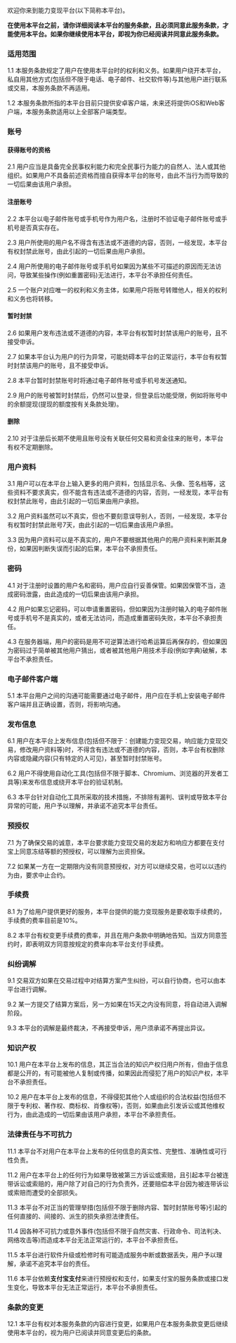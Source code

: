 欢迎你来到能力变现平台(以下简称本平台)。

**在使用本平台之前，请你详细阅读本平台的服务条款，且必须同意此服务条款，才能使用本平台。如果你继续使用本平台，即视为你已经阅读并同意此服务条款。**

### **适用范围**

1.1 本服务条款规定了用户在使用本平台时的权利和义务。如果用户绕开本平台，私自用其他方式(包括但不限于电话、电子邮件、社交软件等)与其他用户进行联系或交易，本服务条款不再适用。

1.2 本服务条款所指的本平台目前只提供安卓客户端，未来还将提供iOS和Web客户端，本服务条款适用以上全部客户端类型。

### **账号**

#### **获得账号的资格**

2.1 用户应当是具备完全民事权利能力和完全民事行为能力的自然人、法人或其他组织。如果用户不具备前述资格而擅自获得本平台的账号，由此不当行为而导致的一切后果由该用户承担。

#### **注册账号**

2.2 本平台以电子邮件账号或手机号作为用户名，注册时不验证电子邮件账号或手机号是否真实存在。

2.3 用户所使用的用户名不得含有违法或不道德的内容，否则，一经发现，本平台有权封禁此账号，由此引起的一切后果由用户承担。

2.4 用户所使用的电子邮件账号或手机号如果因为某些不可描述的原因而无法访问，导致某些操作(例如重置密码)无法进行，本平台不承担任何责任。

2.5 一个账户对应唯一的权利和义务主体，如果用户将账号转赠他人，相关的权利和义务也将转移。

#### **暂时封禁**

2.6 如果用户发布违法或不道德的内容，本平台有权暂时封禁该用户的账号，且不接受申诉。

2.7 如果本平台认为用户的行为异常，可能妨碍本平台的正常运行，本平台有权暂时封禁该用户的账号，且不接受申诉。

2.8 本平台暂时封禁账号时将通过电子邮件账号或手机号发送通知。

2.9 用户的账号被暂时封禁后，仍然可以登录，但登录后功能受限，例如将账号中的余额提现(提现的额度按有关条款处理)。

#### **删除**

2.10 对于注册后长期不使用且账号没有关联任何交易和资金往来的账号，本平台有权不定期删除。

### **用户资料**

3.1 用户可以在本平台上输入更多的用户资料，包括显示名、头像、签名档等，这些资料不要求真实，但不能含有违法或不道德的内容，否则，一经发现，本平台有权封禁此账号，由此引起的一切后果由用户承担。

3.2 用户资料虽然可以不真实，但也不要刻意误导别人，否则，一经发现，本平台有权暂时封禁此账号7天，由此引起的一切后果由该用户承担。

3.3 因为用户资料可以是不真实的，用户不要根据其他用户的用户资料来判断其身份，如果因判断失误而引起的后果，本平台不承担责任。

### **密码**

4.1 对于注册时设置的用户名和密码，用户应自行妥善保管。如果因保管不当，造成密码泄露，由此造成的一切后果由该用户承担。

4.2 用户如果忘记密码，可以申请重置密码，但如果因为注册时输入的电子邮件账号或手机号不是真实的，或者无法访问，而造成重置密码失败，本平台不承担责任。

4.3 在服务器端，用户的密码是用不可逆算法进行哈希运算后再保存的，但如果因为密码过于简单被其他用户猜出，或者被其他用户用技术手段(例如字典)破解，本平台不承担责任。

### **电子邮件客户端**

5.1 本平台用户之间的沟通可能需要通过电子邮件，用户应在手机上安装电子邮件客户端并且正确设置，否则，将影响沟通。

### **发布信息**

6.1 用户在本平台上发布信息(包括但不限于：创建能力变现交易，响应能力变现交易，修改用户资料等)时，不得含有违法或不道德的内容，否则，本平台有权删除内容或隐藏内容(只有特定的人可见)，甚至暂时封禁账号。

6.2 用户不得使用自动化工具(包括但不限于脚本、Chromium、浏览器的开发者工具等)来发布信息或绕开本平台的验证机制。

6.3 本平台针对自动化工具所采取的技术措施，不排除有漏判、误判或导致本平台异常的可能，用户予以理解，并承诺不追究本平台责任。

### **预授权**

7.1 为了确保交易的诚意，本平台要求能力变现交易的发起方和响应方都要在支付宝上同意冻结等额的预授权，可以理解为出资担保。

7.2 如果某一方在一定期限内没有同意预授权，对方可以继续交易，也可以以违约为由，要求中止合约。

### **手续费**

8.1 为了给用户提供更好的服务，本平台提供的能力变现服务是要收取手续费的，手续费的费率目前是10%。

8.2 本平台有权变更手续费的费率，并且在用户条款中明确地告知。当双方同意签约时，即表明双方同意按规定的费率向本平台支付手续费。

### **纠纷调解**

9.1 交易双方如果在交易过程中对结算方案产生纠纷，可以自行协商，也可以由本平台进行调解。

9.2 某一方提交了结算方案后，另一方如果在15天之内没有同意，将自动进入调解阶段。

9.3 本平台的调解是最终裁决，不再接受申诉，用户须承诺不再提出异议。

### **知识产权**

10.1 用户在本平台上发布的信息，其正当合法的知识产权归用户所有，但由于信息都是公开的，有可能被他人复制或传播，如果因此而侵犯了用户的知识产权，本平台不承担责任。

10.2 用户在本平台上发布的信息，不得侵犯其他个人或组织的合法权益(包括但不限于专利权、著作权、商标权、肖像权等)，否则，如果由此引发诉讼或其他维权行为，由此造成的一切后果由该用户承担，本平台不承担责任。

### **法律责任与不可抗力**

11.1 本平台不对用户在本平台上发布的任何信息的真实性、完整性、准确性或可行性负责。

11.2 用户在本平台上的任何行为如果导致被第三方诉讼或索赔，且引起本平台被连带诉讼或索赔的，用户除了对自己的行为负责外，还要赔偿本平台因为被连带诉讼或索赔而遭受的全部损失。

11.3 本平台不对正当的管理举措(包括但不限于删除内容、暂时封禁账号等)引起的任何直接的、间接的、派生的损失承担法律责任。

11.4 因各种不可抗力或意外事件(包括但不限于自然灾害、行政命令、司法判决、网络攻击等)而造成本平台无法正常运行的，本平台不承担责任。

11.5 本平台进行软件升级或检修时有可能造成服务中断或数据丢失，用户予以理解，承诺不追究本平台的责任。

11.6 本平台依赖**支付宝支付**来进行预授权和支付，如果支付宝的服务条款或接口发生变化，导致本平台无法正常运行，本平台不承担责任。

### **条款的变更**

12.1 本平台有权对本服务条款的内容进行变更，如果用户在本服务条款变更后继续使用本平台的，视为用户已阅读并同意变更后的条款。